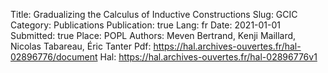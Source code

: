 Title: Gradualizing the Calculus of Inductive Constructions
Slug: GCIC
Category: Publications
Publication: true
Lang: fr
Date: 2021-01-01
Submitted: true
Place: POPL
Authors: Meven Bertrand, Kenji Maillard, Nicolas Tabareau, Éric Tanter
Pdf: https://hal.archives-ouvertes.fr/hal-02896776/document
Hal: https://hal.archives-ouvertes.fr/hal-02896776v1